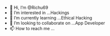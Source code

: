 - 👋 Hi, I’m @Richu69
- 👀 I’m interested in ...Hackings
- 🌱 I’m currently learning ...Ethical Hacking
- 💞️ I’m looking to collaborate on ...App Developer
- 📫 How to reach me ...

<!---
Richu69/Richu69 is a ✨ special ✨ repository because its `README.md` (this file) appears on your GitHub profile.
You can click the Preview link to take a look at your changes.
--->
